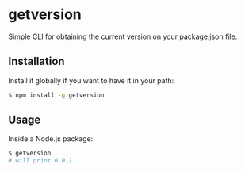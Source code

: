 # getversion

Simple CLI for obtaining the current version on your package.json file.

## Installation

Install it globally if you want to have it in your path:

```sh
$ npm install -g getversion
```

## Usage

Inside a Node.js package:

```sh
$ getversion
# will print 0.0.1
```

